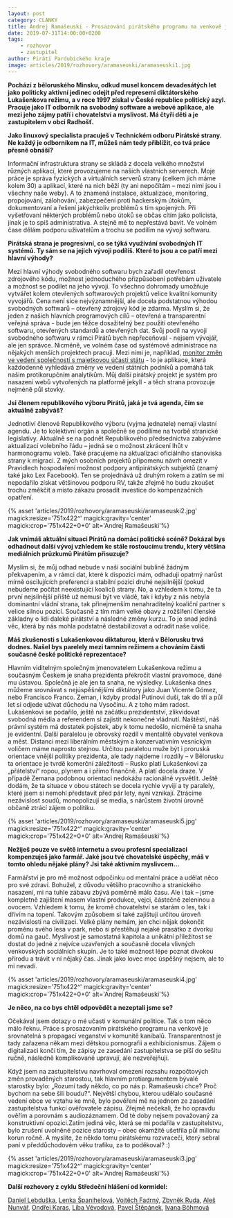 ```yaml
---
layout: post
category: CLANKY
title: Andrej Ramašeuski - Prosazování pirátského programu na venkově je jako propagace veganství v komunitě kanibalů
date: 2019-07-31T14:00:00+0200
tags: 
    - rozhovor
    - zastupitel
author: Piráti Pardubického kraje
image: articles/2019/rozhovory/aramaseuski/aramaseuski1.jpg
---
```

**Pochází z běloruského Minsku, odkud musel koncem devadesátých let jako politicky aktivní jedinec odejít před represemi diktátorského Lukašenkova režimu, a v roce 1997 získal v České republice politický azyl.  Pracuje jako IT odborník na svobodný software a webové aplikace, ale mezi jeho zájmy patří i chovatelství a myslivost. Má čtyři děti a je zastupitelem v obci Radhošť.** 

**Jako linuxový specialista pracuješ v Technickém odboru Pirátské strany. Ne každý je odborníkem na IT, můžeš nám tedy přiblížit, co tvá práce přesně obnáší?**

Informační infrastruktura strany se skládá z docela velkého množství různých aplikací, které provozujeme na našich vlastních serverech. Moje práce je správa fyzických a virtuálních serverů strany (celkem jich máme kolem 30) a aplikací, které na nich běží (ty ani nepočítám – mezi nimi jsou i všechny naše weby). A to znamená instalace, aktualizace, monitoring, propojování, zálohování, zabezpečení proti hackerským útokům, dokumentovaní a řešení jakýchkoliv problémů s tím spojených. Při vyšetřovaní některých problémů nebo útoků se občas cítím jako policista, jinak je to spíš administrativa. A stejně mě to nepřestává bavit. Ve volném čase dělám podporu uživatelům a trochu se podílím na vývoji softwaru. 

**Pirátská strana je progresivní, co se týká využívání svobodných IT systémů. Ty sám se na jejich vývoji podílíš. Které to jsou a co patří mezi hlavní výhody?**

Mezi hlavní výhody svobodného softwaru bych zařadil otevřenost zdrojového kódu, možnost jednoduchého přizpůsobení potřebám uživatele a možnost se podílet na jeho vývoji. To všechno dohromady umožňuje vytvářet kolem otevřených softwarových projektů velice kvalitní komunity vyvojářů. Cena není sice nejvýznamnější, ale docela podstatnou výhodou svobodných softwarů – otevřený zdrojový kód je zdarma. Myslím si, že jeden z našich hlavních programových cílů – otevřená a transparentní veřejná správa - bude jen těžce dosažitelný bez použití otevřeného softwaru, otevřených standardů a otevřených dat. Svůj podíl na vyvoji svobodného softwaru v rámci Pirátů bych nepřeceňoval - nejsem vývojář, ale jen správce. Nicméně, ve volném čase od systémové administrace na nějakých menších projektech pracuji. Mezi nimi je, například, [monitor změn ve vedení společností s majetkovou účasti státu](https://state-companies.pirati.cz/) - to je aplikace, která každodenně vyhledává změny ve vedení státních podniků a pomáhá tak našim protikorupčním analytikům. Můj další pirátský projekt je systém pro nasazení webů vytvořených na platformě jekyll - a těch strana provozuje nejméně půl stovky.

**Jsi členem republikového výboru Pirátů, jaká je tvá agenda, čím se aktuálně zabýváš?**

Jednotliví členové Republikového výboru (vyjma jednatele) nemají vlastní agendu. Je to kolektivní orgán a společně se podílíme na tvorbě stranické legislativy. Aktuálně se na podnět Republikového předsednictva zabýváme aktualizací volebního řádu – jedná se o možnost zkrácení lhůt v harmonogramu voleb. Také pracujeme na aktualizaci oficiálního stanoviska strany k migraci. Z mých osobních projektů připomenu návrh omezit v Pravidlech hospodaření možnost podpory antipirátských subjektů (znamý také jako Lex Facebook). Ten se projednává už druhým rokem a zatím se mi nepodařilo získat většinovou podporu RV, takže zřejmě ho budu zkoušet trochu změkčit a místo zákazu prosadit investice do kompenzačních opatření.

{% asset 'articles/2019/rozhovory/aramaseuski/aramaseuski2.jpg' magick:resize='751x422^' 
magick:gravity='center' magick:crop='751x422+0+0' alt='Andrej Ramašeuski'%}

**Jak vnímáš aktuální situaci Pirátů na domácí politické scéně? Dokázal bys odhadnout další vývoj vzhledem ke stále rostoucímu trendu, který většina mediálních průzkumů Pirátům přisuzuje?**

Myslím si, že můj odhad nebude v naší sociální bublině žádným překvapením, a v rámci dat, které k dispozici mám, odhaduji opatrný narůst mírně oscilujících preferencí a stabilní pozici druhé nejsilnější (pokud nebudeme počítat neexistující koalici) strany. No, a vzhledem k tomu, že ta první nejsilnější přiště už nemusí být ve vládě, tak i kdyby z nás nebyla dominantní vládní strana, tak přinejmenším nenahraditelný koaliční partner s velice silnou pozicí. Současně z tím mám velké obavy z rožšíření členské základny o lidi daleké pirátství a následné změny kurzu. To je snad jediná věc, která by nás mohla podstatně destabilizovat a odradit naše voliče.

**Máš zkušenosti s Lukašenkovou diktaturou, která v Bělorusku trvá dodnes. Našel bys parelely mezi  tamním režimem a chováním části současné české politické reprezentace?**

Hlavním viditelným společným jmenovatelem Lukašenkova režimu a současným Českem je snaha prezidenta překročit vlastní pravomoce, dané mu ústavou. Společná je ale jen ta snaha, ne výsledky. Lukašenka dnes můžeme srovnávat s nejúspěšnějšími diktátory jako Juan Vicente Gómez, nebo Francisco Franco. Zeman, i kdyby prodal Putinovi duši, tak do tří a půl let si odjede užívat důchodu na Vysočinu. A z toho mám radost. Lukašenkovi se podařilo, ještě na začátku prezidentství, zlikvidovat svobodná média a referendem si zajistit nekonečné vládnutí. Naštěstí, náš právní systém má dostatek pojistek, aby k tomu nedošlo, nicméně ta snaha je evidentní. Další paralelou je obrovský rozdíl v mentalitě obyvatel venkova a měst. Distanci mezi liberálním městským a konzervativním vesnickým voličem máme naprosto stejnou. Určitou paralelou muže být i proruská orientace vnější politiky prezidenta, ale tady najdeme i rozdíly – v Bělorusku ta orientace je tvrdě komerční záležitosti – Rusko platí Lukašenkovi za „přátelství“ ropou, plynem a i přímo finančně. A platí docela draze. V případě Zemana podobnou orientaci nedokážu racionálně vysvětlit. Ještě dodám, že ta situace v obou státech se docela rychle vyvijí a ty paralely, které jsem si nemohl představit před pár lety, nyní vznikají. Ztrácíme nezávislost soudů, monopolizují se media, s nárůstem životní úrovně občaně ztrácí zájem o politiku.

{% asset 'articles/2019/rozhovory/aramaseuski/aramaseuski5.jpg' magick:resize='751x422^' 
magick:gravity='center' magick:crop='751x422+0+0' alt='Andrej Ramašeuski'%}

**Nežiješ pouze ve světě internetu a svou profesní specializaci kompenzuješ jako farmář. Jaké jsou tvé chovatelské úspěchy, máš v tomto ohledu nějaké plány? Jsi také aktivním myslivcem...**

Farmářství je pro mě možnost odpočinku od mentalní práce a udělat něco pro své zdraví. Bohužel, z důvodu většího pracovního a stranického nasazení, mi na tuhle zábavu zbývá poměrně málo času. Ale i tak – jsme kompletně zajištení masem vlastní produkce, vejci, částečně zeleninou a ovocem. Vzhledem k tomu, že kromě chovatelství se starám o les, tak i dřívím na topení. Takovým způsobem si také zajištuji určitou úroveň nezávislosti na civilizaci. Velké plány nemám, jen chci nějak dokončit proměnu svého lesa v park, nebo si přestěhuji nejaké prasátko z dvorku domů na gauč. Myslivost je samostatná kapitola a unikátní příležitost se dostat do jedné z nejvíce uzavřených a současně docela vlivných venkovských sociálních skupin. Je to také možnost lépe poznat divokou přírodu a trávit v ní nějaký čas. Jinak jako lovec moc úspěšný nejsem, ale to mi nevadí.

{% asset 'articles/2019/rozhovory/aramaseuski/aramaseuski4.jpg' magick:resize='751x422^' 
magick:gravity='center' magick:crop='751x422+0+0' alt='Andrej Ramašeuski'%}

**Je něco, na co bys chtěl odpovědět a nezeptali jsme se?**

Očekával jsem dotazy o mé učasti v komunální politice. Tak o tom něco málo řeknu. Práce s prosazovaním pirátského programu na venkově je srovnatelná s propagací veganství v komunitě kanibalů. Transparentnost je tady zařazena někam mezi dětskou pornografii a exhibicionismus. Zájem o digitalizaci končí tím, že zápisy ze zasedání zastupitelstva se píší do sešitu ručně, následně komplikovaně upravují, ale nezveřejňují.

Když jsem na zastupitelstvu navrhoval omezení rozsahu rozpočtových změn provaděných starostou, tak hlavním protiargumentem bývalé starostky bylo: „Rozumí tady někdo, co po nás p. Ramašeuski chce? Proč bychom na sebe šili boudu?“. Největší chybou, kterou udělalo současné vedení obce ve vztahu ke mně, bylo pověření mě na jednom ze zasedání zastupitelstva funkcí ověřovatele zápisu. Zřejmě nečekali, že ho opravdu ověřím a porovnám s audiozáznamem. Od té doby nejsem považovaný za konstruktivní opozici.Zatím jediná věc, která se mi podařila v zastupitelstvu, bylo zrušení uvolněné pozice starosty – obec okamžitě ušetřila půl milionu korun ročně. A myslíte, že někdo tomu pirátskému rozvraceči, který sebral paní v předdůchodovém věku trafiku, za to poděkoval? :)

{% asset 'articles/2019/rozhovory/aramaseuski/aramaseuski3.jpg' magick:resize='751x422^' 
magick:gravity='center' magick:crop='751x422+0+0' alt='Andrej Ramašeuski'%}


**Další rozhovory z cyklu Středeční hlášení od kormidel:**

[Daniel Lebduška][11], [Lenka Španihelová][12], [Vojtěch Fadrný][13], [Zbyněk Ruda][14], [Aleš Nunvář][15], [Ondřej Karas][16], [Líba Vévodová][17], [Pavel Štěpánek][19], [Ivana Böhmová][20]

[1]: https://pardubicky.pirati.cz/lide/ivana-bohmova/
[2]: https://pardubice.pirati.cz/tiskove-zpravy/dostupne-bydleni-i-vzdelavani-to-jsou-temata-pardubickych-piratek/

[11]: https://pardubicky.pirati.cz/tiskove-zpravy/str_hlaseni_od_kormidel_d_lebduska/
[12]: https://pardubicky.pirati.cz/tiskove-zpravy/str_hlaseni_od_kormidel_l_spanihelova/
[13]: https://pardubicky.pirati.cz/tiskove-zpravy/str_hlaseni_od_kormidel_vojta_fadrny/
[14]: https://pardubicky.pirati.cz/tiskove-zpravy/str_hlaseni_od_kormidel_zbynek_ruda/
[15]: https://pardubicky.pirati.cz/tiskove-zpravy/str-hlaseni-od-kormidel-ales-nunvar/
[16]: https://pardubicky.pirati.cz/tiskove-zpravy/str-hlaseni-od-kormidel-ondrej-karas/
[17]: https://pardubicky.pirati.cz/tiskove-zpravy/str-hlaseni-od-kormidel-liba-vevodova/
[18]: https://pardubicky.pirati.cz/tiskove-zpravy/str-hlaseni-od-kormidel-andrej-ramaseuski/
[19]: https://pardubicky.pirati.cz/tiskove-zpravy/str-hlaseni-od-kormidel-pavel-stepanek/
[20]: https://pardubicky.pirati.cz/tiskove-zpravy/str-hlaseni-od-kormidel-ivana-bohmova/